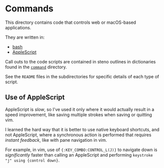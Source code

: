 # Commands

This directory contains code that controls web or macOS-based applications.

They are written in:

- [bash][]
- [AppleScript][]

Call outs to the code scripts are contained in steno outlines in dictionaries
found in the [`command`][] directory.

See the `README` files in the subdirectories for specific details of each type
of script.

## Use of AppleScript

AppleScript is _slow_, so I've used it only where it would actually result in
a speed improvement, like saving multiple strokes when saving or quitting vim.

I learned the hard way that it is better to use native keyboard shortcuts, and
not AppleScript, where a synchronous action is performed that requires
_instant feedback_, like with pane navigation in vim.

For example, in vim, use of `{:KEY_COMBO:CONTROL_L(J)}` to navigate down is
_significantly_ faster than calling an AppleScript and performing
`keystroke "j" using {control down}`.

[AppleScript]: https://en.wikipedia.org/wiki/AppleScript
[bash]: https://en.wikipedia.org/wiki/Bash_(Unix_shell)
[`command`]: ../../dictionaries/command
